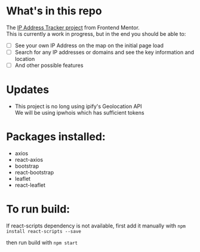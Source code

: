 # What's in this repo #
The [IP Address Tracker project](https://www.frontendmentor.io/challenges/ip-address-tracker-I8-0yYAH0) from Frontend Mentor. <br>
This is currently a work in progress, but in the end you should be able to:
- [ ] See your own IP Address on the map on the initial page load
- [ ] Search for any IP addresses or domains and see the key information and location
- [ ] And other possible features

# Updates #
* This project is no long using ipify's Geolocation API <br>
We will be using ipwhois which has sufficient tokens

# Packages installed: #
* axios
* react-axios
* bootstrap
* react-bootstrap
* leaflet
* react-leaflet

# To run build: #
If react-scripts dependency is not available, first add it manually with
`npm install react-scripts --save`

then run build with
`npm start`